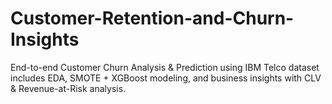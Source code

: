# Customer-Retention-and-Churn-Insights
End-to-end Customer Churn Analysis &amp; Prediction using IBM Telco dataset includes EDA, SMOTE + XGBoost modeling, and business insights with CLV &amp; Revenue-at-Risk analysis.
